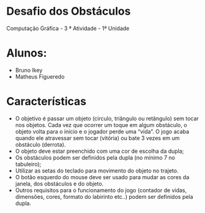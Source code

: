 # Desafio dos Obstáculos
Computação Gráfica - 3 ª Atividade - 1ª Unidade

# Alunos:
  - Bruno Ikey
  - Matheus Figueredo
# Características
  - O objetivo é passar um objeto (circulo, triângulo ou retângulo) sem tocar nos objetos. Cada vez que ocorrer um toque em algum obstáculo, o objeto volta para o início e o jogador perde uma “vida”.  O jogo acaba quando ele atravessar sem tocar (vitória) ou bate 3 vezes em um obstáculo (derrota).
  - O objeto deve estar preenchido com uma cor de escolha da dupla;
  - Os obstáculos podem ser definidos pela dupla (no mínimo 7 no tabuleiro);
  - Utilizar as setas do teclado para movimento do objeto no trajeto.
  - O botão esquerdo do mouse deve ser usado para mudar as cores da janela, dos obstáculos e do objeto.
  - Outros requisitos para o funcionamento do jogo (contador de vidas, dimensões, cores, formato do labirinto etc..) podem ser definidos pela dupla.
